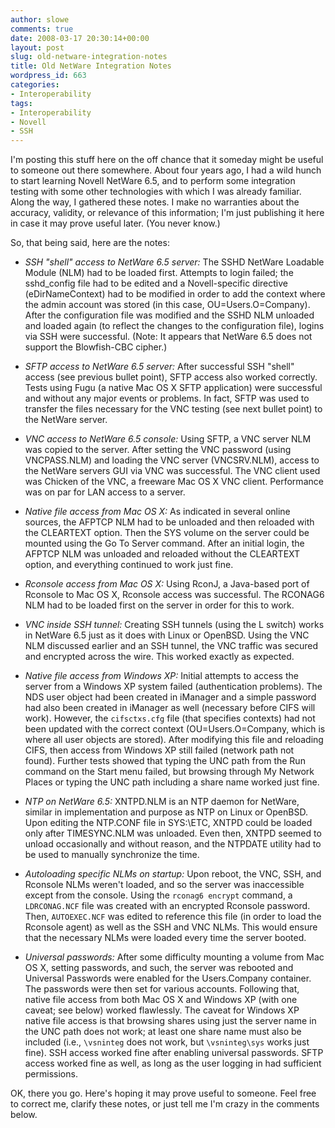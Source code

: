 ```yaml
---
author: slowe
comments: true
date: 2008-03-17 20:30:14+00:00
layout: post
slug: old-netware-integration-notes
title: Old NetWare Integration Notes
wordpress_id: 663
categories:
- Interoperability
tags:
- Interoperability
- Novell
- SSH
---
```


I'm posting this stuff here on the off chance that it someday might be useful to someone out there somewhere. About four years ago, I had a wild hunch to start learning Novell NetWare 6.5, and to perform some integration testing with some other technologies with which I was already familiar. Along the way, I gathered these notes. I make no warranties about the accuracy, validity, or relevance of this information; I'm just publishing it here in case it may prove useful later. (You never know.)

So, that being said, here are the notes:

* _SSH "shell" access to NetWare 6.5 server:_ The SSHD NetWare Loadable Module (NLM) had to be loaded first. Attempts to login failed; the sshd_config file had to be edited and a Novell-specific directive (eDirNameContext) had to be modified in order to add the context where the admin account was stored (in this case, OU=Users.O=Company). After the configuration file was modified and the SSHD NLM unloaded and loaded again (to reflect the changes to the configuration file), logins via SSH were successful. (Note: It appears that NetWare 6.5 does not support the Blowfish-CBC cipher.)

* _SFTP access to NetWare 6.5 server:_ After successful SSH "shell" access (see previous bullet point), SFTP access also worked correctly. Tests using Fugu (a native Mac OS X SFTP application) were successful and without any major events or problems. In fact, SFTP was used to transfer the files necessary for the VNC testing (see next bullet point) to the NetWare server.

* _VNC access to NetWare 6.5 console:_ Using SFTP, a VNC server NLM was copied to the server. After setting the VNC password (using VNCPASS.NLM) and loading the VNC server (VNCSRV.NLM), access to the NetWare servers GUI via VNC was successful. The VNC client used was Chicken of the VNC, a freeware Mac OS X VNC client. Performance was on par for LAN access to a server.

* _Native file access from Mac OS X:_ As indicated in several online sources, the AFPTCP NLM had to be unloaded and then reloaded with the CLEARTEXT option. Then the SYS volume on the server could be mounted using the Go To Server command. After an initial login, the AFPTCP NLM was unloaded and reloaded without the CLEARTEXT option, and everything continued to work just fine.

* _Rconsole access from Mac OS X:_ Using RconJ, a Java-based port of Rconsole to Mac OS X, Rconsole access was successful. The RCONAG6 NLM had to be loaded first on the server in order for this to work.

* _VNC inside SSH tunnel:_ Creating SSH tunnels (using the L switch) works in NetWare 6.5 just as it does with Linux or OpenBSD. Using the VNC NLM discussed earlier and an SSH tunnel, the VNC traffic was secured and encrypted across the wire. This worked exactly as expected.

* _Native file access from Windows XP:_ Initial attempts to access the server from a Windows XP system failed (authentication problems). The NDS user object had been created in iManager and a simple password had also been created in iManager as well (necessary before CIFS will work). However, the `cifsctxs.cfg` file (that specifies contexts) had not been updated with the correct context (OU=Users.O=Company, which is where all user objects are stored). After modifying this file and reloading CIFS, then access from Windows XP still failed (network path not found). Further tests showed that typing the UNC path from the Run command on the Start menu failed, but browsing through My Network Places or typing the UNC path including a share name worked just fine.

* _NTP on NetWare 6.5:_ XNTPD.NLM is an NTP daemon for NetWare, similar in implementation and purpose as NTP on Linux or OpenBSD. Upon editing the NTP.CONF file in SYS:\ETC, XNTPD could be loaded only after TIMESYNC.NLM was unloaded. Even then, XNTPD seemed to unload occasionally and without reason, and the NTPDATE utility had to be used to manually synchronize the time.

* _Autoloading specific NLMs on startup:_ Upon reboot, the VNC, SSH, and Rconsole NLMs weren't loaded, and so the server was inaccessible except from the console. Using the `rconag6 encrypt` command, a `LDRCONAG.NCF` file was created with an encrypted Rconsole password. Then, `AUTOEXEC.NCF` was edited to reference this file (in order to load the Rconsole agent) as well as the SSH and VNC NLMs. This would ensure that the necessary NLMs were loaded every time the server booted.

* _Universal passwords:_ After some difficulty mounting a volume from Mac OS X, setting passwords, and such, the server was rebooted and Universal Passwords were enabled for the Users.Company container. The passwords were then set for various accounts. Following that, native file access from both Mac OS X and Windows XP (with one caveat; see below) worked flawlessly. The caveat for Windows XP native file access is that browsing shares using just the server name in the UNC path does not work; at least one share name must also be included (i.e., `\vsninteg` does not work, but `\vsninteg\sys` works just fine). SSH access worked fine after enabling universal passwords. SFTP access worked fine as well, as long as the user logging in had sufficient permissions.

OK, there you go. Here's hoping it may prove useful to someone. Feel free to correct me, clarify these notes, or just tell me I'm crazy in the comments below.
